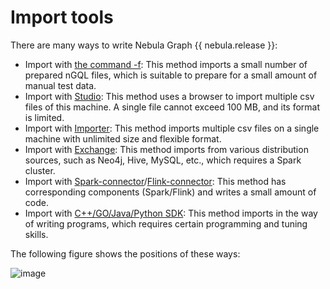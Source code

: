 # Import tools

There are many ways to write Nebula Graph {{ nebula.release }}:

- Import with [the command -f](../2.quick-start/3.connect-to-nebula-graph.md): This method imports a small number of prepared nGQL files, which is suitable to prepare for a small amount of manual test data.
- Import with [Studio](../nebula-studio/quick-start/st-ug-import-data.md): This method uses a browser to import multiple csv files of this machine. A single file cannot exceed 100 MB, and its format is limited.
- Import with [Importer](../nebula-importer/use-importer.md): This method imports multiple csv files on a single machine with unlimited size and flexible format.
- Import with [Exchange](../nebula-exchange/about-exchange/ex-ug-what-is-exchange.md): This method imports from various distribution sources, such as Neo4j, Hive, MySQL, etc., which requires a Spark cluster.
- Import with [Spark-connector](../nebula-spark-connector.md)/[Flink-connector](../nebula-flink-connector.md): This method has corresponding components (Spark/Flink) and writes a small amount of code.
- Import with [C++/GO/Java/Python SDK](../20.appendix/6.eco-tool-version.md): This method imports in the way of writing programs, which requires certain programming and tuning skills.

The following figure shows the positions of these ways:

 ![image](https://docs-cdn.nebula-graph.com.cn/figures/write-choice.png)
